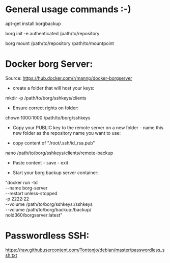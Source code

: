 # General usage commands :-)

apt-get install borgbackup

borg init -e authenticated /path/to/repository

borg mount /path/to/repository /path/to/mountpoint

# Docker borg Server:

Source: https://hub.docker.com/r/mannp/docker-borgserver

- create a folder that will host your keys:

mkdir -p /path/to/borg/sshkeys/clients

- Ensure correct rights on folder:

chown 1000:1000 /path/to/borg/sshkeys

- Copy your PUBLIC key to the remote server on a new folder - name this new folder as the repository name you want to use:

- copy content of "/root/.ssh/id_rsa.pub"

nano /path/to/borg/sshkeys/clients/remote-backup

- Paste content - save - exit

- Start your borg backup server container:

"docker run -td \
    --name borg-server \
    --restart unless-stopped \
    -p 2222:22  \
    --volume /path/to/borg/sshkeys:/sshkeys \
    --volume /path/to/borg/backup:/backup/ \
    nold360/borgserver:latest"


# Passwordless SSH:

https://raw.githubusercontent.com/Tontonjo/debian/master/passwordless_ssh.txt
